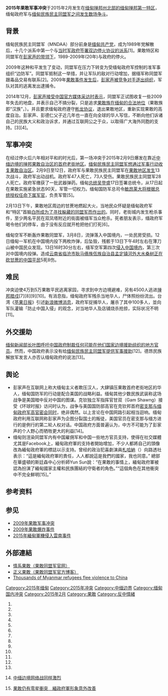 **2015年果敢军事冲突**于2015年2月发生在[缅甸](https://zh.wikipedia.org/wiki/缅甸 "wikilink")[掸邦州北部的](../Page/掸邦.md "wikilink")[缅甸掸邦第一特区](https://zh.wikipedia.org/wiki/缅甸掸邦第一特区 "wikilink")，缅甸政府军与[缅甸民族民主同盟军之间发生数场争斗](https://zh.wikipedia.org/wiki/缅甸民族民主同盟军 "wikilink")。

## 背景

缅甸民族民主同盟军（MNDAA）部分前身是[缅甸共产党](https://zh.wikipedia.org/wiki/缅甸共产党 "wikilink")，成为1989年党解散后，十几个派系中第一个与[当时军政府签署双边停火协议的派系](../Page/国家和平与发展委员会.md "wikilink")\[1\]。果敢特区和同盟军在[彭家声的带领下](https://zh.wikipedia.org/wiki/彭家声 "wikilink")，1989-2009年(20年)与政府的停火。

2009年这种和平发生了变动，同盟军在压力下转变为受缅甸政府军控制的准军事组织“边防军”。同盟军抵制这一举措，并让军队的敌对行动增加，据缅军称同盟军跟毒品交易有联系\[2\]。2009年[果敢事件发生后](https://zh.wikipedia.org/wiki/2009年果敢军事冲突 "wikilink")，[彭家声被竞争对手逐出组织](https://zh.wikipedia.org/wiki/彭家声 "wikilink")，军队对其的逃离发出逮捕令。

2014年12月，[彭家声接受中国官方媒体采访时表示](https://zh.wikipedia.org/wiki/彭家声 "wikilink")，同盟军正试图收复一些2009年失去的地盘，并表示自己不搞分裂，只是追求[果敢族在缅甸的合法地位](../Page/果敢族.md "wikilink")（果敢族即“汉族”，）。并且要求缅甸政府遵守[彬龙协议](https://zh.wikipedia.org/wiki/彬龙协议 "wikilink")，退出果敢地区，重新实现果敢的高度自治。彭家声、彭德仁父子近几年也一直在向全球的华人写信，不断向他们诉诸自己的民族大义和政治诉求，并通过互联网公之于众，以取得广大海外同胞的支持。\[3\]\[4\]。

## 军事冲突

在经过停火后六年相对平和的时光后，第一场冲突于2015年2月9日爆发在靠近[中缅边境的](https://zh.wikipedia.org/wiki/中缅边境 "wikilink")[掸邦](../Page/掸邦.md "wikilink")[果敢自治区的首府](https://zh.wikipedia.org/wiki/果敢自治区 "wikilink")[老街地区](https://zh.wikipedia.org/wiki/老街_\(果敢\) "wikilink")。[缅甸民族民主同盟军想通过军事行动收复果敢自治区](https://zh.wikipedia.org/wiki/缅甸民族民主同盟军 "wikilink")。2月9日至12日，政府军与果敢民族民主同盟军在[果敢地区发生](../Page/果敢.md "wikilink")13次战斗，政府军出动战机。政府军47人死亡，73人受伤。果敢民族民主同盟军28人死亡。政府军缴获了一批武器弹药。缅甸[总统](https://zh.wikipedia.org/wiki/总统 "wikilink")[吴登盛](https://zh.wikipedia.org/wiki/吴登盛 "wikilink")17日签署总统令，从17日起在果敢实施紧急状态90天，军管一切权力。缅甸国防军总司令[敏昂莱大将根据总统授权任命下属军官](https://zh.wikipedia.org/wiki/敏昂莱 "wikilink")，负责军管\[5\]。

2月13日下午，果敢地区周边的甘蔗地燃起大火，当地民众怀疑是缅甸政府军和“特区”首脑[白所成为了寻找躲藏的同盟军而作出的](https://zh.wikipedia.org/wiki/白所成 "wikilink")。同时，老街城内发生枪杀事件，至少两名平民在双凤塔附近的街面被缅军当众枪杀。死者朋友表示，缅政府军喝令他们的停车，由于没有反应就开枪把他们打死\[6\]。

缅甸空军不断轰炸果敢同盟军，3月8日，流弹落入中国境内，一处民房受损。12日缅甸一军机在中国境内投下两枚炸弹，后坠毁，残骸于13日下午4时左右在薄刀山被中国民众发现。13日16时30分左右，缅军空军第四次[侵入中国境内](../Page/2015年缅甸军机侵入云南事件.md "wikilink")，第三次对中国境内投弹。造成[云南省](../Page/云南省.md "wikilink")[临沧市](../Page/临沧市.md "wikilink")[耿马傣族佤族自治县](../Page/耿马傣族佤族自治县.md "wikilink")[孟定镇河外大水桑树正在砍甘蔗的中国平民](https://zh.wikipedia.org/wiki/孟定镇 "wikilink")5死8伤。

## 难民

冲突迫使4万到5万果敢平民逃离家园，寻求到中方边境避难，另有4500人逃进[掸邦](../Page/掸邦.md "wikilink")[腊戍](https://zh.wikipedia.org/wiki/腊戍 "wikilink")\[7\]\[8\]\[9\]\[10\]。有消息指，缅甸政府军残杀当地华人，尸体照纷纷流出。台湾《[苹果日报](https://zh.wikipedia.org/wiki/苹果日报 "wikilink")》引述[新浪微博消息](../Page/新浪微博.md "wikilink")，政府军捉捕华人，屠杀了其中100多人，並向军队灌输「防止中国入侵」的观念，对当地华人及店铺烧杀抢掠，实际状况不明\[11\]。

## 外交援助

[缅甸新闻部长](https://zh.wikipedia.org/wiki/缅甸新闻部长 "wikilink")[叶图呼吁](https://zh.wikipedia.org/wiki/叶图 "wikilink")[中国政府制裁任何可能在他们国家边境援助组织的地方官员](../Page/中国政府.md "wikilink")。然而，中国政府表示没有给[缅甸民族民主同盟军提供军事援助](https://zh.wikipedia.org/wiki/缅甸民族民主同盟军 "wikilink")\[12\]。德昂民族解放军发言人亦否认缅甸政府的说法\[13\]。

## 舆论

  - 彭家声在互联网上称大缅甸主义者欺压汉人，大肆镇压果敢首府老街地区的华人，缅甸国防军的行动是配合美国的战略利益。缅甸其他少数民族武装称这场战争是美国暗中反对中国的图谋。克钦独立军指挥官甘双（Gam
    Shawng）接受《环球时报》访问时认为，战争与美国国防部高官在克钦邦首府[密支那与缅甸政府军高官密会同时](../Page/密支那.md "wikilink")，绝非偶然。以上言论在中国网路引起相当迴响。缅甸政府利用互联网称彭家声为企图分裂国土的叛徒，美国官员在密支那与缅方进行的是例行的第二轮人权对话。中国政府方面普遍认为，中方不可能为了彭家声的个人野心而牺牲更大的利益\[14\]。
  - 缅甸则渲染同盟军内有中国雇佣军和中国一些地方官员支持，使得在社交媒體尤其是Facebook上，緬甸政府軍的支持者開始增加，不少人都將自己的頭像改為緬甸政府軍的標誌以示支持。曾经的政治犯喜劇演員[札哈納](https://zh.wikipedia.org/wiki/札哈納 "wikilink")（）向路透社表示：“這是緬甸政府軍的責任，人人都說這是我們的國家，我也同意。”
    總部在華盛頓的斯廷森中心分析師Yun
    Sun說：“在果敢的事情上，緬甸政府軍被認為扮演了緬甸國家主權和民族團結的守衛者的角色。”“這個角色在其他衝突中不完全鮮明\[15\]。”

## 参考资料

## 参见

  - [2009年果敢军事冲突](https://zh.wikipedia.org/wiki/2009年果敢军事冲突 "wikilink")
  - [2009年果敢爆炸事件](../Page/2009年果敢爆炸事件.md "wikilink")
  - [2015年緬甸軍機侵入雲南事件](https://zh.wikipedia.org/wiki/2015年緬甸軍機侵入雲南事件 "wikilink")

## 外部連結

  - [情系果敢（果敢同盟军官网）](https://web.archive.org/web/20150417062616/http://www.guogan81.com/)
  - [正义果敢（果敢同盟军官方博客）](http://blog.sina.com.cn/u/2632486530)
  - [Thousands of Myanmar refugees flee violence to
    China](http://www.presstv.ir/Detail/2015/02/17/398007/1000s-of-Myanmarese-enter-China)

[Category:2015年缅甸](https://zh.wikipedia.org/wiki/Category:2015年缅甸 "wikilink")
[Category:2015年冲突](https://zh.wikipedia.org/wiki/Category:2015年冲突 "wikilink")
[Category:中缅边界](https://zh.wikipedia.org/wiki/Category:中缅边界 "wikilink")
[Category:缅甸国内冲突](https://zh.wikipedia.org/wiki/Category:缅甸国内冲突 "wikilink")
[Category:2015年2月](https://zh.wikipedia.org/wiki/Category:2015年2月 "wikilink")
[Category:果敢](https://zh.wikipedia.org/wiki/Category:果敢 "wikilink")
[Category:反中情緒](https://zh.wikipedia.org/wiki/Category:反中情緒 "wikilink")

1.

2.

3.

4.

5.

6.

7.

8.

9.

10.

11.

12.

13.
14. [中缅边境网络战同样激烈](http://cn.rfi.fr/%E4%B8%AD%E5%9B%BD/20150308-%E4%B8%AD%E7%BC%85%E8%BE%B9%E5%A2%83%E7%BD%91%E7%BB%9C%E6%88%98%E5%90%8C%E6%A0%B7%E6%BF%80%E7%83%88/)

15. [果敢仍有零星衝突　緬政府軍形象意外改善](http://hk.crntt.com/doc/1036/4/0/6/103640680_2.html?coluid=7&kindid=0&docid=103640680&mdate=0228095211)